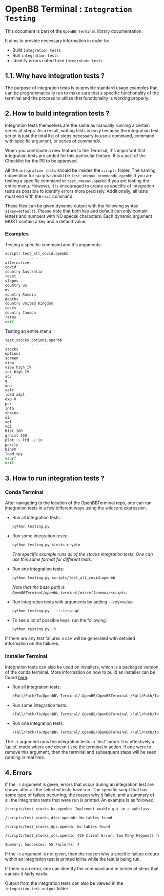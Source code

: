 # OpenBB Terminal : `Integration Testing`

This document is part of the `OpenBB Terminal` library documentation.

It aims to provide necessary information in order to:

- Build `integration tests`
- Run `integration tests`
- Identify errors noted from `integration tests`

## 1.1. Why have integration tests ?

The purpose of integration tests is to provide standard usage examples that can be programmatically run
to make sure that a specific functionality of the terminal and the process to utilize that functionality
is working properly.

## 2. How to build integration tests ?

Integration tests themselves are the same as manually running a certain series of steps. As a result,
writing tests is easy because the integration test script is just the total list of steps necessary to
use a command, command with specific argument, or series of commands.

When you contribute a new feature to the Terminal, it's important that integration tests are added for
this particular feature. It is a part of the Checklist for the PR to be approved.

All the `integration tests` should be insides the `scripts` folder. The naming convention for scripts
should be `test_<menu>_<command>.openbb` if you are testing a specific command or `test_<menu>.openbb`
if you are testing the entire menu. However, it is encouraged to create as specific of integration tests
as possible to identify errors more precisely. Additionally, all tests must end with the `exit` command.

These files can be given dynamic output with the following syntax `${key=default}`. Please note that
both key and default can only contain letters and numbers with NO special characters. Each dynamic
argument MUST contain a key and a default value.

### Examples

Testing a specific command and it's arguments:

```zsh
script: test_alt_covid.openbb
- - - - - - - - - -
alternative
covid
country Australia
reset
slopes
country US
ov
country Russia
deaths
country United Kingdom
cases
country Canada
rates
exit
```

Testing an entire menu

```zsh
test_stocks_options.openbb
- - - - - - - - - -
stocks
options
screen
view
view high_IV
set high_IV
scr
q
unu
calc
load aapl
exp 0
pcr
info
chains
oi
vol
voi
hist 100
grhist 100
plot -x ltd -y iv
parity
binom
load spy
vsurf
exit
```

## 3. How to run integration tests ?

### Conda Terminal

After navigating to the location of the OpenBBTerminal repo, one can run integration tests in a
few different ways using the wildcard expression.

- Run all integration tests:

    ```zsh
    python testing.py
    ```

- Run some integration tests:

    ```zsh
    python testing.py stocks crypto
    ```

    *This specific example runs all of the stocks integration tests. One can use this same format for different tests.*

- Run one integration tests:

    ```zsh
    python testing.py scripts/test_alt_covid.openbb
    ```

    *Note that the base path is `OpenBBTerminal/openbb_terminal/miscellaneous/scripts`.*

- Run integration tests with arguments by adding --key=value

    ```zsh
    python testing.py --ticker=aapl
    ```

- To see a lot of possible keys, run the following:

    ```zsh
    python testing.py -h
    ```

If there are any test failures a csv will be generated with detailed information on the failures.

### Installer Terminal

Integration tests can also be used on installers, which is a packaged version of the conda terminal.
More information on how to build an installer can be found [here](/build/README.md).

- Run all integration tests:

    ```zsh
    /Full/Path/To/OpenBB\ Terminal/.OpenBB/OpenBBTerminal /Full/Path/To/OpenBBTerminal/OpenBBTerminal/scripts/*.openbb -t
    ```

- Run some integration tests:

    ```zsh
    /Full/Path/To/OpenBB\ Terminal/.OpenBB/OpenBBTerminal /Full/Path/To/OpenBBTerminal/OpenBBTerminal/scripts/test_stocks_*.openbb -t
    ```

- Run one integration tests:

    ```zsh
    /Full/Path/To/OpenBB\ Terminal/.OpenBB/OpenBBTerminal /Full/Path/To/OpenBBTerminal/OpenBBTerminal/scripts/test_alt_covid.openbb -t
    ```

The `-t` argument runs the integration tests in 'test' mode. It is effectively a 'quiet' mode where one
doesn't see the terminal in action. If one were to remove this argument, then the terminal and subsequent
steps will be seen running in real time.

## 4. Errors

If the `-t` argument is given, errors that occur during an integration test are shown after all the
selected tests have run. The specific script that has some type of failure occurring, the reason why
it failed, and a summary of all the integration tests that were run is printed. An example is as followed:

```zsh
/scripts/test_stocks_ba.openbb: Implement enable_gui in a subclass

/scripts/test_stocks_disc.openbb: No tables found

/scripts/test_stocks_dps.openbb: No tables found

/scripts/test_stocks_scr.openbb: 429 Client Error: Too Many Requests for url: https://finviz.com/screener.ashx?v=111&s=ta_toplosers&ft=4&r=101

Summary: Successes: 55 Failures: 4
```

If the `-t` argument is not given, then the reason why a specific failure occurs within an integration
test is printed inline while the test is being run.

If there is an error, one can identify the command and or series of steps that causes it fairly easily.

Output from the integration tests can also be viewed in the `integration_test_output` folder .
